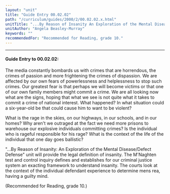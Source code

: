 ```yaml
---
layout: "unit"
title: "Guide Entry 00.02.02"
path: "/curriculum/guides/2000/2/00.02.02.x.html"
unitTitle: "...By Reason of Insanity An Exploration of the Mental Disease/Defect Defense"
unitAuthor: "Angela Beasley-Murray"
keywords: ""
recommendedFor: "Recommended for Reading, grade 10."
---
```

<body>
<hr/>
<h4>
Guide Entry to 00.02.02:
</h4>
The media constantly bombards us with crimes that are horrendous, the crimes of passion and more frightening the crimes of dispassion.  We are affected by our own fears of powerlessness and helplessness to stop such crimes.  Our greatest fear is that perhaps we will become victims or that one of our own family members might commit a crime. We are all looking now what are the signs,  hoping that what we see is not quite what it takes to commit a crime of national interest.  What happened?  In what situation could a six-year-old be that could cause him to want to be violent?
<p>
What is the rage in the skies, on our highways, in our schools, and in our homes?  Why aren't we outraged at the fact we need more prisons to warehouse our explosive individuals committing crimes?  Is the individual who is rageful responsible for his rage?  What is the context of the life of the individual that one day goes ballistic?
</p>
<p>
"...By Reason of Insanity:  An Exploration of the Mental Disease/Defect Defense" unit will provide the legal definition of insanity.  The M'Naghten test and control inquiry defines and establishes for our criminal justice system an exacting framework to understand insanity.  The courts look at the context of the individual defendant experience to determine mens rea, having a guilty mind.
</p>
<p>
(Recommended for Reading, grade 10.)
</p>
</body>